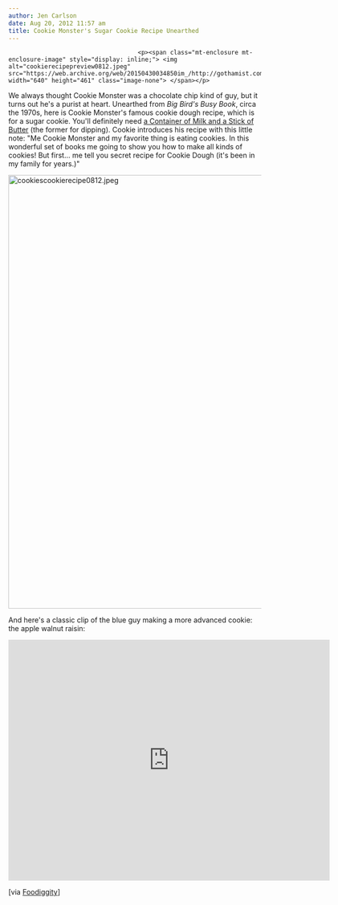 ```yaml
---
author: Jen Carlson
date: Aug 20, 2012 11:57 am
title: Cookie Monster's Sugar Cookie Recipe Unearthed
---
```


	
										<p><span class="mt-enclosure mt-enclosure-image" style="display: inline;"> <img alt="cookierecipepreview0812.jpeg" src="https://web.archive.org/web/20150430034850im_/http://gothamist.com/attachments/arts_jen/cookierecipepreview0812.jpeg" width="640" height="461" class="image-none"> </span></p>

<p>We always thought Cookie Monster was a chocolate chip kind of guy, but it turns out he&apos;s a purist at heart. Unearthed from <em>Big Bird&apos;s Busy Book</em>, circa the 1970s, here is Cookie Monster&apos;s famous cookie dough recipe, which is for a sugar cookie. You&apos;ll definitely need <a href="https://web.archive.org/web/20150430034850/http://www.youtube.com/watch?v=rElvyDa7SVA">a Container of Milk and a Stick of Butter</a> (the former for dipping). Cookie introduces his recipe with this little note: &quot;Me Cookie Monster and my favorite thing is eating cookies. In this wonderful set of books me going to show you how to make all kinds of cookies! But first... me tell you secret recipe for Cookie Dough (it&apos;s been in my family for years.)&quot;</p>

<p><span class="mt-enclosure mt-enclosure-image" style="display: inline;"> <img alt="cookiescookierecipe0812.jpeg" src="https://web.archive.org/web/20150430034850im_/http://gothamist.com/attachments/arts_jen/cookiescookierecipe0812.jpeg" width="640" height="864" class="image-none"> </span></p>

<p>And here&apos;s a classic clip of the blue guy making a more advanced cookie: the apple walnut raisin: </p>

<p><iframe width="640" height="480" src="https://web.archive.org/web/20150430034850if_/http://www.youtube-nocookie.com/embed/RjSoU-pNH9w" frameborder="0" allowfullscreen></iframe></p>

<p>[via <a href="https://web.archive.org/web/20150430034850/http://www.foodiggity.com/cookie-monsters-cookie-recipe/?utm_source=rss&amp;utm_medium=rss&amp;utm_campaign=cookie-monsters-cookie-recipe">Foodiggity</a>]</p>					
										
									
				
